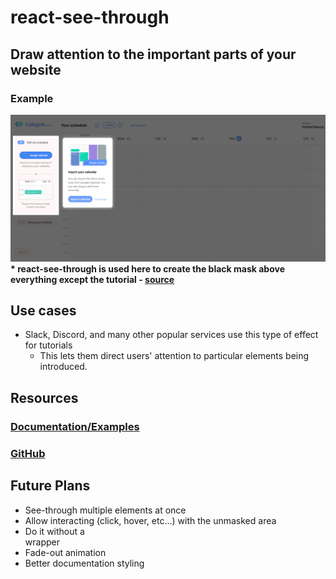 # react-see-through

## Draw attention to the important parts of your website
### Example
![Example](example.png)
**\* react-see-through is used here to create the black mask above everything except the tutorial - [source](https://calsynk.com)**

## Use cases
* Slack, Discord, and many other popular services use this type of effect for tutorials
  * This lets them direct users' attention to particular elements being introduced.

## Resources
### [Documentation/Examples](https://andrew4699.github.io/react-see-through/)
### [GitHub](https://github.com/andrew4699/react-see-through)

## Future Plans
* See-through multiple elements at once
* Allow interacting (click, hover, etc...) with the unmasked area
* Do it without a <div> wrapper
* Fade-out animation
* Better documentation styling
